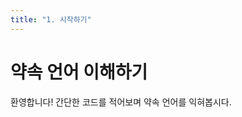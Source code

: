 ```yaml
---
title: "1. 시작하기"
---
```


<script setup>

const CODE = `"달빛약속에 오신걸 환영합니다" 보여주기
"화면 아래에 있는 버튼을 눌러 다음 단원으로 넘어가세요" 보여주기`
</script>

# 약속 언어 이해하기

환영합니다! 간단한 코드를 적어보며 약속 언어를 익혀봅시다.

<code-runner :code="CODE" />
